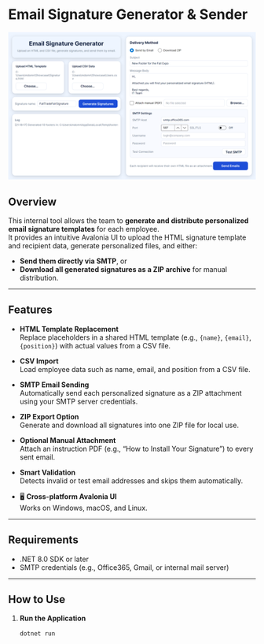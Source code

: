 # Email Signature Generator & Sender

![Showcase](./showcase.png)

## Overview

This internal tool allows the team to **generate and distribute personalized email signature templates** for each employee.  
It provides an intuitive Avalonia UI to upload the HTML signature template and recipient data, generate personalized files, and either:

- **Send them directly via SMTP**, or  
- **Download all generated signatures as a ZIP archive** for manual distribution.

---

## Features

-  **HTML Template Replacement**  
  Replace placeholders in a shared HTML template (e.g., `{name}`, `{email}`, `{position}`) with actual values from a CSV file.

-  **CSV Import**  
  Load employee data such as name, email, and position from a CSV file.

-  **SMTP Email Sending**  
  Automatically send each personalized signature as a ZIP attachment using your SMTP server credentials.

-  **ZIP Export Option**  
  Generate and download all signatures into one ZIP file for local use.

-  **Optional Manual Attachment**  
  Attach an instruction PDF (e.g., “How to Install Your Signature”) to every sent email.

-  **Smart Validation**  
  Detects invalid or test email addresses and skips them automatically.

- 🖥️ **Cross-platform Avalonia UI**  
  Works on Windows, macOS, and Linux.

---

##  Requirements

- .NET 8.0 SDK or later  
- SMTP credentials (e.g., Office365, Gmail, or internal mail server)

---

##  How to Use

1. **Run the Application**
   ```bash
   dotnet run
